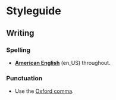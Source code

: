 # Styleguide

## Writing

### Spelling

- [**American English**](https://en.wikipedia.org/wiki/American_English) (en_US) throughout.

### Punctuation

- Use the [Oxford comma](https://en.wikipedia.org/wiki/Serial_comma).
